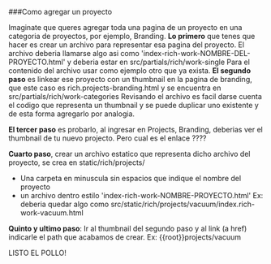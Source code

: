 

###Como agregar un proyecto

Imaginate que queres  agregar toda una pagina de un proyecto en una categoria
de proyectos, por ejemplo, Branding.
**Lo primero** que tenes que hacer es crear un archivo para representar esa pagina
del proyecto.
El archivo deberia llamarse algo asi como 'index-rich-work-NOMBRE-DEL-PROYECTO.html'
y deberia estar en src/partials/rich/work-single
Para el contenido del archivo usar como ejemplo otro que ya exista.
**El segundo paso** es linkear ese proyecto con un thumbnail en la pagina de branding,
que este caso es rich.projects-branding.html y se encuentra en 
src/partials/rich/work-categories
Revisando el archivo es facil darse cuenta el codigo que representa un thumbnail 
y se puede duplicar uno existente y de esta forma agregarlo por analogia.

**El tercer paso** es probarlo, al ingresar en Projects, Branding, deberias ver el thumbnail
de tu nuevo projecto. Pero cual es el enlace ????

**Cuarto paso**, crear un archivo estatico que representa dicho archivo del proyecto,
se crea en static/rich/projects/
 - Una carpeta en minuscula sin espacios que indique el nombre del proyecto
 - un archivo dentro estilo 'index-rich-work-NOMBRE-PROYECTO.html'
Ex: deberia quedar algo como src/static/rich/projects/vacuum/index.rich-work-vacuum.html

**Quinto y ultimo paso**: Ir al thumbnail del segundo paso y al link (a href) indicarle
el path que acabamos de crear. Ex: {{root}}projects/vacuum

LISTO EL POLLO!
